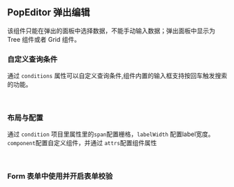 <div class="demo-header">
<p class="overviewicon">
  <span class="wapi-tips-popeditor"/>
</p>

## PopEditor 弹出编辑

<nova-uxlink widget-name="Popeditor"></nova-uxlink>

该组件只能在弹出的面板中选择数据，不能手动输入数据；弹出面板中显示为 Tree 组件或者 Grid 组件。
</div>

### 自定义查询条件

通过 `conditions` 属性可以自定义查询条件,组件内置的输入框支持按回车触发搜索的功能。

<nova-demo-view link="popeditor/conditions.vue"></nova-demo-view>

<br>

### 布局与配置

通过 `condition` 项目里属性里的`span`配置栅格，`labelWidth` 配置label宽度。 `component`配置自定义组件，并通过 `attrs`配置组件属性

<nova-demo-view link="popeditor/condition-layout.vue"></nova-demo-view>

<br>

### Form 表单中使用并开启表单校验

<nova-demo-view link="popeditor/condition-form.vue"></nova-demo-view>

<br>
